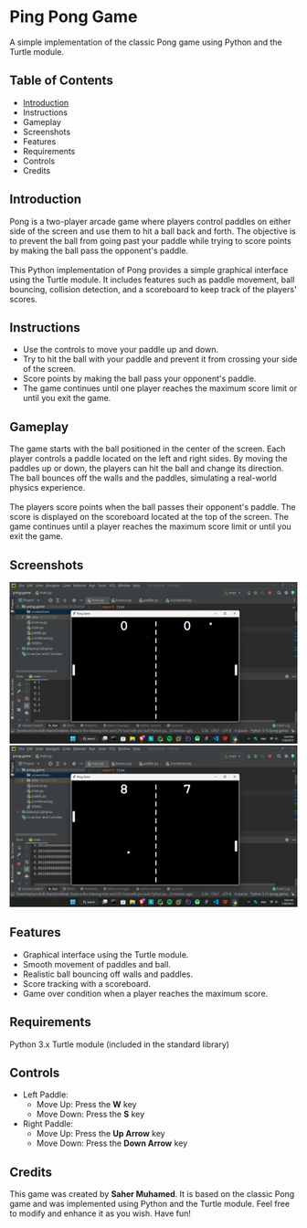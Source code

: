 # Ping Pong Game
A simple implementation of the classic Pong game using Python and the Turtle module.

## Table of Contents
- <a href="https://github.com/SaherMuhamed/ping-pong-game#introduction">Introduction</a>
- Instructions
- Gameplay
- Screenshots
- Features
- Requirements
- Controls
- Credits

## Introduction
Pong is a two-player arcade game where players control paddles on either side of the screen and use them to hit a ball back and forth. The objective is to prevent the ball from going past your paddle while trying to score points by making the ball pass the opponent's paddle.<br><br>
This Python implementation of Pong provides a simple graphical interface using the Turtle module. It includes features such as paddle movement, ball bouncing, collision detection, and a scoreboard to keep track of the players' scores.

## Instructions
- Use the controls to move your paddle up and down.
- Try to hit the ball with your paddle and prevent it from crossing your side of the screen.
- Score points by making the ball pass your opponent's paddle.
- The game continues until one player reaches the maximum score limit or until you exit the game.

## Gameplay
The game starts with the ball positioned in the center of the screen. Each player controls a paddle located on the left and right sides. By moving the paddles up or down, the players can hit the ball and change its direction. The ball bounces off the walls and the paddles, simulating a real-world physics experience.<br><br>
The players score points when the ball passes their opponent's paddle. The score is displayed on the scoreboard located at the top of the screen. The game continues until a player reaches the maximum score limit or until you exit the game.

## Screenshots
![](screenshots/Screenshot_2023-07-18_210006.png)
![](screenshots/Screenshot_2023-07-18_210058.png)

## Features
- Graphical interface using the Turtle module.
- Smooth movement of paddles and ball.
- Realistic ball bouncing off walls and paddles.
- Score tracking with a scoreboard.
- Game over condition when a player reaches the maximum score.

## Requirements
Python 3.x
Turtle module (included in the standard library)

## Controls
- Left Paddle:
  - Move Up: Press the **W** key
  - Move Down: Press the **S** key
- Right Paddle:
  - Move Up: Press the **Up Arrow** key
  - Move Down: Press the **Down Arrow** key

## Credits
This game was created by **Saher Muhamed**. It is based on the classic Pong game and was implemented using Python and the Turtle module. Feel free to modify and enhance it as you wish. Have fun!
